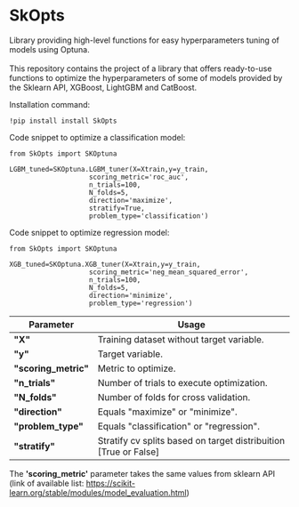 # SkOpts
Library providing high-level functions for easy hyperparameters tuning of models using Optuna.<br /><br />
This repository contains the project of a library that offers ready-to-use functions to optimize the hyperparameters of some of models provided by the Sklearn API, XGBoost, LightGBM and CatBoost.

Installation command:
```
!pip install install SkOpts
```


Code snippet to optimize a classification model:

```
from SkOpts import SKOptuna

LGBM_tuned=SKOptuna.LGBM_tuner(X=Xtrain,y=y_train,
                    scoring_metric='roc_auc',
                    n_trials=100,
                    N_folds=5,
                    direction='maximize',
                    stratify=True,
                    problem_type='classification')
```
Code snippet to optimize regression model:

```
from SkOpts import SKOptuna

XGB_tuned=SKOptuna.XGB_tuner(X=Xtrain,y=y_train,
                    scoring_metric='neg_mean_squared_error',
                    n_trials=100,
                    N_folds=5,
                    direction='minimize',
                    problem_type='regression')
```

| Parameter  | Usage|
| ------------- | ------------- |
| **"X"**| Training dataset without target variable.|
|**"y"**| Target variable.|
| **"scoring_metric"**  | Metric to optimize.<br/>  |
| **"n_trials"** | Number of trials to execute optimization.<br/>  |
| **"N_folds"** | Number of folds for cross validation.<br/> |
| **"direction"**  | Equals "maximize" or "minimize".<br/>  |
| **"problem_type"**  | Equals "classification" or "regression".<br/>  |
| **"stratify"** | Stratify cv splits based on target distribuition [True or False]<br/>  |

The **'scoring_metric'** parameter takes the same values from sklearn API (link of available list: https://scikit-learn.org/stable/modules/model_evaluation.html) 
